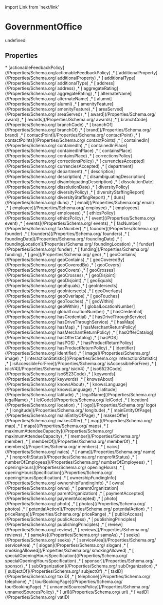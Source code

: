 import Link from 'next/link'
# GovernmentOffice

undefined

## Properties

<Grid>
* [actionableFeedbackPolicy](/Properties/Schema.org/actionableFeedbackPolicy)
,* [ additionalProperty](/Properties/Schema.org/ additionalProperty)
,* [ additionalType](/Properties/Schema.org/ additionalType)
,* [ address](/Properties/Schema.org/ address)
,* [ aggregateRating](/Properties/Schema.org/ aggregateRating)
,* [ alternateName](/Properties/Schema.org/ alternateName)
,* [ alumni](/Properties/Schema.org/ alumni)
,* [ amenityFeature](/Properties/Schema.org/ amenityFeature)
,* [ areaServed](/Properties/Schema.org/ areaServed)
,* [ award](/Properties/Schema.org/ award)
,* [ awards](/Properties/Schema.org/ awards)
,* [ branchCode](/Properties/Schema.org/ branchCode)
,* [ branchOf](/Properties/Schema.org/ branchOf)
,* [ brand](/Properties/Schema.org/ brand)
,* [ contactPoint](/Properties/Schema.org/ contactPoint)
,* [ contactPoints](/Properties/Schema.org/ contactPoints)
,* [ containedIn](/Properties/Schema.org/ containedIn)
,* [ containedInPlace](/Properties/Schema.org/ containedInPlace)
,* [ containsPlace](/Properties/Schema.org/ containsPlace)
,* [ correctionsPolicy](/Properties/Schema.org/ correctionsPolicy)
,* [ currenciesAccepted](/Properties/Schema.org/ currenciesAccepted)
,* [ department](/Properties/Schema.org/ department)
,* [ description](/Properties/Schema.org/ description)
,* [ disambiguatingDescription](/Properties/Schema.org/ disambiguatingDescription)
,* [ dissolutionDate](/Properties/Schema.org/ dissolutionDate)
,* [ diversityPolicy](/Properties/Schema.org/ diversityPolicy)
,* [ diversityStaffingReport](/Properties/Schema.org/ diversityStaffingReport)
,* [ duns](/Properties/Schema.org/ duns)
,* [ email](/Properties/Schema.org/ email)
,* [ employee](/Properties/Schema.org/ employee)
,* [ employees](/Properties/Schema.org/ employees)
,* [ ethicsPolicy](/Properties/Schema.org/ ethicsPolicy)
,* [ event](/Properties/Schema.org/ event)
,* [ events](/Properties/Schema.org/ events)
,* [ faxNumber](/Properties/Schema.org/ faxNumber)
,* [ founder](/Properties/Schema.org/ founder)
,* [ founders](/Properties/Schema.org/ founders)
,* [ foundingDate](/Properties/Schema.org/ foundingDate)
,* [ foundingLocation](/Properties/Schema.org/ foundingLocation)
,* [ funder](/Properties/Schema.org/ funder)
,* [ funding](/Properties/Schema.org/ funding)
,* [ geo](/Properties/Schema.org/ geo)
,* [ geoContains](/Properties/Schema.org/ geoContains)
,* [ geoCoveredBy](/Properties/Schema.org/ geoCoveredBy)
,* [ geoCovers](/Properties/Schema.org/ geoCovers)
,* [ geoCrosses](/Properties/Schema.org/ geoCrosses)
,* [ geoDisjoint](/Properties/Schema.org/ geoDisjoint)
,* [ geoEquals](/Properties/Schema.org/ geoEquals)
,* [ geoIntersects](/Properties/Schema.org/ geoIntersects)
,* [ geoOverlaps](/Properties/Schema.org/ geoOverlaps)
,* [ geoTouches](/Properties/Schema.org/ geoTouches)
,* [ geoWithin](/Properties/Schema.org/ geoWithin)
,* [ globalLocationNumber](/Properties/Schema.org/ globalLocationNumber)
,* [ hasCredential](/Properties/Schema.org/ hasCredential)
,* [ hasDriveThroughService](/Properties/Schema.org/ hasDriveThroughService)
,* [ hasMap](/Properties/Schema.org/ hasMap)
,* [ hasMerchantReturnPolicy](/Properties/Schema.org/ hasMerchantReturnPolicy)
,* [ hasOfferCatalog](/Properties/Schema.org/ hasOfferCatalog)
,* [ hasPOS](/Properties/Schema.org/ hasPOS)
,* [ hasProductReturnPolicy](/Properties/Schema.org/ hasProductReturnPolicy)
,* [ identifier](/Properties/Schema.org/ identifier)
,* [ image](/Properties/Schema.org/ image)
,* [ interactionStatistic](/Properties/Schema.org/ interactionStatistic)
,* [ isAccessibleForFree](/Properties/Schema.org/ isAccessibleForFree)
,* [ isicV4](/Properties/Schema.org/ isicV4)
,* [ iso6523Code](/Properties/Schema.org/ iso6523Code)
,* [ keywords](/Properties/Schema.org/ keywords)
,* [ knowsAbout](/Properties/Schema.org/ knowsAbout)
,* [ knowsLanguage](/Properties/Schema.org/ knowsLanguage)
,* [ latitude](/Properties/Schema.org/ latitude)
,* [ legalName](/Properties/Schema.org/ legalName)
,* [ leiCode](/Properties/Schema.org/ leiCode)
,* [ location](/Properties/Schema.org/ location)
,* [ logo](/Properties/Schema.org/ logo)
,* [ longitude](/Properties/Schema.org/ longitude)
,* [ mainEntityOfPage](/Properties/Schema.org/ mainEntityOfPage)
,* [ makesOffer](/Properties/Schema.org/ makesOffer)
,* [ map](/Properties/Schema.org/ map)
,* [ maps](/Properties/Schema.org/ maps)
,* [ maximumAttendeeCapacity](/Properties/Schema.org/ maximumAttendeeCapacity)
,* [ member](/Properties/Schema.org/ member)
,* [ memberOf](/Properties/Schema.org/ memberOf)
,* [ members](/Properties/Schema.org/ members)
,* [ naics](/Properties/Schema.org/ naics)
,* [ name](/Properties/Schema.org/ name)
,* [ nonprofitStatus](/Properties/Schema.org/ nonprofitStatus)
,* [ numberOfEmployees](/Properties/Schema.org/ numberOfEmployees)
,* [ openingHours](/Properties/Schema.org/ openingHours)
,* [ openingHoursSpecification](/Properties/Schema.org/ openingHoursSpecification)
,* [ ownershipFundingInfo](/Properties/Schema.org/ ownershipFundingInfo)
,* [ owns](/Properties/Schema.org/ owns)
,* [ parentOrganization](/Properties/Schema.org/ parentOrganization)
,* [ paymentAccepted](/Properties/Schema.org/ paymentAccepted)
,* [ photo](/Properties/Schema.org/ photo)
,* [ photos](/Properties/Schema.org/ photos)
,* [ potentialAction](/Properties/Schema.org/ potentialAction)
,* [ priceRange](/Properties/Schema.org/ priceRange)
,* [ publicAccess](/Properties/Schema.org/ publicAccess)
,* [ publishingPrinciples](/Properties/Schema.org/ publishingPrinciples)
,* [ review](/Properties/Schema.org/ review)
,* [ reviews](/Properties/Schema.org/ reviews)
,* [ sameAs](/Properties/Schema.org/ sameAs)
,* [ seeks](/Properties/Schema.org/ seeks)
,* [ serviceArea](/Properties/Schema.org/ serviceArea)
,* [ slogan](/Properties/Schema.org/ slogan)
,* [ smokingAllowed](/Properties/Schema.org/ smokingAllowed)
,* [ specialOpeningHoursSpecification](/Properties/Schema.org/ specialOpeningHoursSpecification)
,* [ sponsor](/Properties/Schema.org/ sponsor)
,* [ subOrganization](/Properties/Schema.org/ subOrganization)
,* [ subjectOf](/Properties/Schema.org/ subjectOf)
,* [ taxID](/Properties/Schema.org/ taxID)
,* [ telephone](/Properties/Schema.org/ telephone)
,* [ tourBookingPage](/Properties/Schema.org/ tourBookingPage)
,* [ unnamedSourcesPolicy](/Properties/Schema.org/ unnamedSourcesPolicy)
,* [ url](/Properties/Schema.org/ url)
,* [ vatID](/Properties/Schema.org/ vatID)

</Grid>

